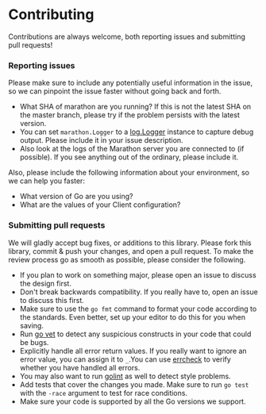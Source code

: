 # Contributing

Contributions are always welcome, both reporting issues and submitting pull requests!

### Reporting issues

Please make sure to include any potentially useful information in the issue, so we can pinpoint the issue faster without going back and forth.

- What SHA of marathon are you running? If this is not the latest SHA on the master branch, please try if the problem persists with the latest version.
- You can set `marathon.Logger` to a [log.Logger](http://golang.org/pkg/log/#Logger) instance to capture debug output. Please include it in your issue description.
- Also look at the logs of the Marathon server you are connected to (if possible). If you see anything out of the ordinary, please include it.

Also, please include the following information about your environment, so we can help you faster:

- What version of Go are you using?
- What are the values of your Client configuration?


### Submitting pull requests

We will gladly accept bug fixes, or additions to this library. Please fork this library, commit & push your changes, and open a pull request. To make the review process go as smooth as possible, please consider the following.

- If you plan to work on something major, please open an issue to discuss the design first.
- Don't break backwards compatibility. If you really have to, open an issue to discuss this first.
- Make sure to use the `go fmt` command to format your code according to the standards. Even better, set up your editor to do this for you when saving.
- Run [go vet](https://golang.org/cmd/vet/) to detect any suspicious constructs in your code that could be bugs.
- Explicitly handle all error return values. If you really want to ignore an error value, you can assign it to `_`.You can use [errcheck](https://github.com/kisielk/errcheck) to verify whether you have handled all errors.
- You may also want to run [golint](https://github.com/golang/lint) as well to detect style problems.
- Add tests that cover the changes you made. Make sure to run `go test` with the `-race` argument to test for race conditions.
- Make sure your code is supported by all the Go versions we support.
